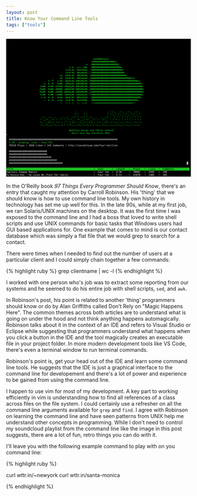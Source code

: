 ```yaml
---
layout: post
title: Know Your Command Line Tools
tags: ["tools"]
---
```

![Command Line Screen image](/images/commandline.png)

In the O'Reilly book _97 Things Every Programmer Should Know_, there's an entry that caught my attention by Carroll Robinson. His 'thing' that we should know is how to use command line tools. My own history in technology has set me up well for this. In the late 90s, while at my first job, we ran Solaris/UNIX machines on the desktop. It was the first time I was exposed to the command line and I had a boss that loved to write shell scripts and use UNIX commands for basic tasks that Windows users had GUI based applications for. One example that comes to mind is our contact database which was simply a flat file that we would grep to search for a contact.

There were times when I needed to find out the number of users at a particular client and I could simply chain together a few commands:

{% highlight ruby %}
grep clientname | wc -l
{% endhighlight %}

I worked with one person who's job was to extract some reporting from our systems and he seemed to do his entire job with shell scripts, `sed`, and `awk`.

In Robinson's post, his point is related to another 'thing' programmers should know or do by Alan Griffiths called Don't Rely on "Magic Happens Here". The common themes across both articles are to understand what is going on under the hood and not think anything happens automagically. Robinson talks about it in the context of an IDE and refers to Visual Studio or Eclipse while suggesting that programmers understand what happens when you click a button in the IDE and the tool magically creates an executable file in your project folder. In more modern development tools like VS Code, there's even a terminal window to run terminal commands.

Robinson's point is, get your head out of the IDE and learn some command line tools. He suggests that the IDE is just a graphical interface to the command line for developement and there's a lot of power and experience to be gained from using the command line.

I happen to use vim for most of my development. A key part to working efficiently in vim is understanding how to find all references of a class across files on the file system. I could certainly use a refresher on all the command line arguments available for `grep` and `find`. I agree with Robinson on learning the command line and have seen patterns from UNIX help me understand other concepts in programming. While I don't need to control my soundcloud playlist from the command line like the image in this post suggests, there are a lot of fun, retro things you can do with it.

I'll leave you with the following example command to play with on you command line:

{% highlight ruby %}

curl wttr.in/~newyork
curl wttr.in/santa-monica

{% endhighlight %}
